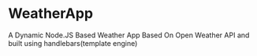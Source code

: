 # WeatherApp
A Dynamic Node.JS Based Weather App Based On Open Weather API and built using handlebars(template engine)
